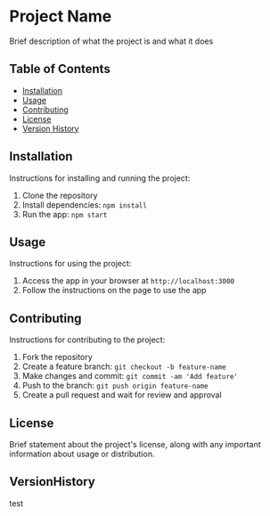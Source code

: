 # Project Name

Brief description of what the project is and what it does

## Table of Contents

- [Installation](#installation)
- [Usage](#usage)
- [Contributing](#contributing)
- [License](#license)
- [Version History](#VersionHistory)

## Installation

Instructions for installing and running the project:

1. Clone the repository
2. Install dependencies: `npm install`
3. Run the app: `npm start`

## Usage

Instructions for using the project:

1. Access the app in your browser at `http://localhost:3000`
2. Follow the instructions on the page to use the app

## Contributing

Instructions for contributing to the project:

1. Fork the repository
2. Create a feature branch: `git checkout -b feature-name`
3. Make changes and commit: `git commit -am 'Add feature'`
4. Push to the branch: `git push origin feature-name`
5. Create a pull request and wait for review and approval

## License

Brief statement about the project's license, along with any important information about usage or distribution.

## VersionHistory
test
